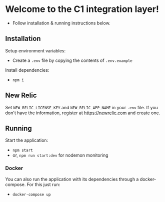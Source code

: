 # Welcome to the C1 integration layer!

- Follow installation & running instructions below.

## Installation

Setup environment variables:

- Create a `.env` file by copying the contents of `.env.example`

Install dependencies:

- `npm i`

## New Relic

Set `NEW_RELIC_LICENSE_KEY` and `NEW_RELIC_APP_NAME` in your `.env` file. If you don't have the information, register at https://newrelic.com and create one.

## Running

Start the application:

- `npm start`
- or, `npm run start:dev` for nodemon monitoring

### Docker

You can also run the application with its dependencies through a docker-compose. For this just run:

- `docker-compose up`
